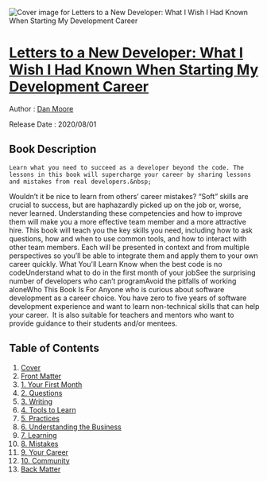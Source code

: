 ![Cover image for Letters to a New Developer: What I Wish I Had Known When Starting My Development Career](https://imgdetail.ebookreading.net/cover/cover/20200920/EB9781484260746.jpg)

[Letters to a New Developer: What I Wish I Had Known When Starting My Development Career](https://ebookreading.net/view/book/Letters+to+a+New+Developer%3A+What+I+Wish+I+Had+Known+When+Starting+My+Development+Career-EB9781484260746_1.html "Letters to a New Developer: What I Wish I Had Known When Starting My Development Career")
====================================================================================================================

Author : [Dan Moore](https://ebookreading.net/search/author/Dan+Moore)

Release Date : 2020/08/01

Book Description
-----------------


    
    Learn what you need to succeed as a developer beyond the code. The lessons in this book will supercharge your career by sharing lessons and mistakes from real developers.&nbsp;
Wouldn’t it be nice to learn from others’ career mistakes? “Soft” skills are crucial to success,&nbsp;but are haphazardly picked up on the job or, worse, never learned. Understanding these competencies and how to improve them will make you a more effective team member and a&nbsp;more attractive hire.
This book will teach you the key skills you need, including how to ask questions, how and when to use common tools, and how to interact with other team members. Each will be presented in context and from multiple perspectives so you’ll be able to integrate them and apply them to your own career quickly.
What You'll Learn
Know when the best code is no codeUnderstand what to do in the first month of your jobSee the surprising number of developers who can’t programAvoid the pitfalls of working aloneWho This Book Is For
Anyone who is curious about software development as a career choice. You have zero to five years of software development experience and want to learn non-technical skills that can help your career. &nbsp;It is also suitable for teachers and mentors who want to provide guidance to their students and/or mentees.
&nbsp;

  

Table of Contents
-----------------

1. [Cover](https://ebookreading.net/view/book/Letters+to+a+New+Developer%3A+What+I+Wish+I+Had+Known+When+Starting+My+Development+Career-EB9781484260746_1.html)
1. [Front Matter](https://ebookreading.net/view/book/Letters+to+a+New+Developer%3A+What+I+Wish+I+Had+Known+When+Starting+My+Development+Career-EB9781484260746_2.html)
1. [1.&nbsp;Your First Month](https://ebookreading.net/view/book/Letters+to+a+New+Developer%3A+What+I+Wish+I+Had+Known+When+Starting+My+Development+Career-EB9781484260746_3.html)
1. [2.&nbsp;Questions](https://ebookreading.net/view/book/Letters+to+a+New+Developer%3A+What+I+Wish+I+Had+Known+When+Starting+My+Development+Career-EB9781484260746_4.html)
1. [3.&nbsp;Writing](https://ebookreading.net/view/book/Letters+to+a+New+Developer%3A+What+I+Wish+I+Had+Known+When+Starting+My+Development+Career-EB9781484260746_5.html)
1. [4.&nbsp;Tools to Learn](https://ebookreading.net/view/book/Letters+to+a+New+Developer%3A+What+I+Wish+I+Had+Known+When+Starting+My+Development+Career-EB9781484260746_6.html)
1. [5.&nbsp;Practices](https://ebookreading.net/view/book/Letters+to+a+New+Developer%3A+What+I+Wish+I+Had+Known+When+Starting+My+Development+Career-EB9781484260746_7.html)
1. [6.&nbsp;Understanding the Business](https://ebookreading.net/view/book/Letters+to+a+New+Developer%3A+What+I+Wish+I+Had+Known+When+Starting+My+Development+Career-EB9781484260746_8.html)
1. [7.&nbsp;Learning](https://ebookreading.net/view/book/Letters+to+a+New+Developer%3A+What+I+Wish+I+Had+Known+When+Starting+My+Development+Career-EB9781484260746_9.html)
1. [8.&nbsp;Mistakes](https://ebookreading.net/view/book/Letters+to+a+New+Developer%3A+What+I+Wish+I+Had+Known+When+Starting+My+Development+Career-EB9781484260746_10.html)
1. [9.&nbsp;Your Career](https://ebookreading.net/view/book/Letters+to+a+New+Developer%3A+What+I+Wish+I+Had+Known+When+Starting+My+Development+Career-EB9781484260746_11.html)
1. [10.&nbsp;Community](https://ebookreading.net/view/book/Letters+to+a+New+Developer%3A+What+I+Wish+I+Had+Known+When+Starting+My+Development+Career-EB9781484260746_12.html)
1. [Back Matter](https://ebookreading.net/view/book/Letters+to+a+New+Developer%3A+What+I+Wish+I+Had+Known+When+Starting+My+Development+Career-EB9781484260746_13.html)
